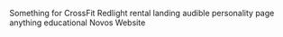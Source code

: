 
Something for CrossFit
Redlight rental landing
audible personality page
anything educational
Novos Website



